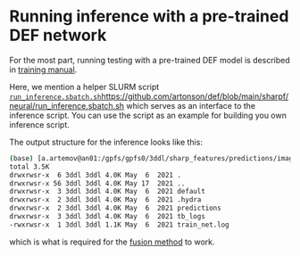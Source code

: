 # Running inference with a pre-trained DEF network

For the most part, running testing with a pre-trained DEF 
model is described in [training manual](training.md). 

Here, we mention a helper SLURM script [`run_inference.sbatch.sh`]()https://github.com/artonson/def/blob/main/sharpf/neural/run_inference.sbatch.sh
which serves as an interface to the inference script.
You can use the script as an example for building you own
inference script. 

The output structure for the inference looks like this:
```bash
(base) [a.artemov@an01:/gpfs/gpfs0/3ddl/sharp_features/predictions/images_align4mm_fullmesh_whole/amed/92side_folder_images__align4mm_fullmesh_whole]$ll
total 3.5K
drwxrwsr-x  6 3ddl 3ddl 4.0K May  6  2021 .
drwxrwsr-x 56 3ddl 3ddl 4.0K May 17  2021 ..
drwxrwsr-x  3 3ddl 3ddl 4.0K May  6  2021 default
drwxrwsr-x  2 3ddl 3ddl 4.0K May  6  2021 .hydra
drwxrwsr-x  2 3ddl 3ddl 4.0K May  6  2021 predictions
drwxrwsr-x  3 3ddl 3ddl 4.0K May  6  2021 tb_logs
-rwxrwsr-x  1 3ddl 3ddl 1.1K May  6  2021 train_net.log
```
which is what is required for the [fusion method](fusion.md)
to work. 
